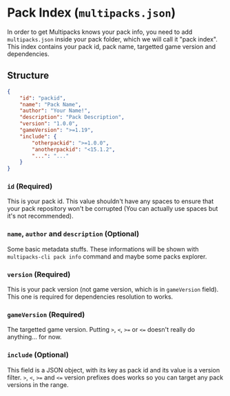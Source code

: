 # Pack Index (``multipacks.json``)
In order to get Multipacks knows your pack info, you need to add ``multipacks.json`` inside your pack folder, which we will call it "pack index". This index contains your pack id, pack name, targetted game version and dependencies.

## Structure
```json
{
    "id": "packid",
    "name": "Pack Name",
    "author": "Your Name!",
    "description": "Pack Description",
    "version": "1.0.0",
    "gameVersion": ">=1.19",
    "include": {
        "otherpackid": ">=1.0.0",
        "anotherpackid": "<15.1.2",
        "...": "..."
    }
}
```

### ``id`` (Required)
This is your pack id. This value shouldn't have any spaces to ensure that your pack repository won't be corrupted (You can actually use spaces but it's not recommended).

### ``name``, ``author`` and ``description`` (Optional)
Some basic metadata stuffs. These informations will be shown with ``multipacks-cli pack info`` command and maybe some packs explorer.

### ``version`` (Required)
This is your pack version (not game version, which is in ``gameVersion`` field). This one is required for dependencies resolution to works.

### ``gameVersion`` (Required)
The targetted game version. Putting ``>``, ``<``, ``>=`` or ``<=`` doesn't really do anything... for now.

### ``include`` (Optional)
This field is a JSON object, with its key as pack id and its value is a version filter. ``>``, ``<``, ``>=`` and ``<=`` version prefixes does works so you can target any pack versions in the range.
